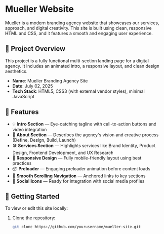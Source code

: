 # Mueller Website

Mueller is a modern branding agency website that showcases our services, approach, and digital creativity. This site is built using clean, responsive HTML and CSS, and it features a smooth and engaging user experience.

## 📌 Project Overview

This project is a fully functional multi-section landing page for a digital agency. It includes an animated intro, a responsive layout, and clean design aesthetics.

- **Name**: Mueller Branding Agency Site  
- **Date**: July 02, 2025  
- **Tech Stack**: HTML5, CSS3 (with external vendor styles), minimal JavaScript

## 🎯 Features

- 💡 **Intro Section** — Eye-catching tagline with call-to-action buttons and video integration
- 🧾 **About Section** — Describes the agency's vision and creative process (Define, Design, Build, Launch)
- 🛠️ **Services Section** — Highlights services like Brand Identity, Product Design, Frontend Development, and UX Research
- 📱 **Responsive Design** — Fully mobile-friendly layout using best practices
- 📦 **Preloader** — Engaging preloader animation before content loads
- 🔗 **Smooth Scrolling Navigation** — Anchored links to key sections
- 📱 **Social Icons** — Ready for integration with social media profiles


## 🚀 Getting Started

To view or edit this site locally:

1. Clone the repository:
   ```bash
   git clone https://github.com/yourusername/mueller-site.git
